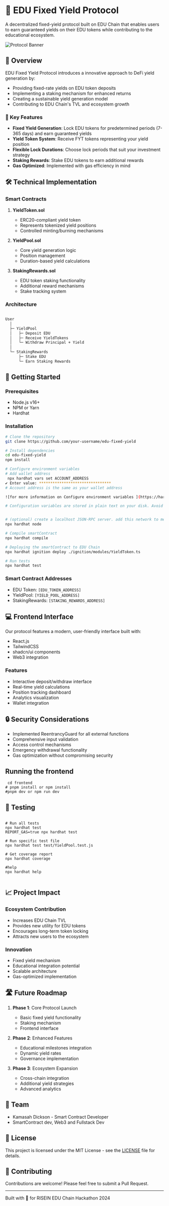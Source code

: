# 🌟 EDU Fixed Yield Protocol

A decentralized fixed-yield protocol built on EDU Chain that enables users to earn guaranteed yields on their EDU tokens while contributing to the educational ecosystem.

![Protocol Banner](https://image)

## 🎯 Overview

EDU Fixed Yield Protocol introduces a innovative approach to DeFi yield generation by:

- Providing fixed-rate yields on EDU token deposits
- Implementing a staking mechanism for enhanced returns
- Creating a sustainable yield generation model
- Contributing to EDU Chain's TVL and ecosystem growth

### 🌟 Key Features

- **Fixed Yield Generation**: Lock EDU tokens for predetermined periods (7-365 days) and earn guaranteed yields
- **Yield Token System**: Receive FYT tokens representing your yield position
- **Flexible Lock Durations**: Choose lock periods that suit your investment strategy
- **Staking Rewards**: Stake EDU tokens to earn additional rewards
- **Gas Optimized**: Implemented with gas efficiency in mind

## 🛠 Technical Implementation

### Smart Contracts

1. **YieldToken.sol**

   - ERC20-compliant yield token
   - Represents tokenized yield positions
   - Controlled minting/burning mechanisms

2. **YieldPool.sol**

   - Core yield generation logic
   - Position management
   - Duration-based yield calculations

3. **StakingRewards.sol**
   - EDU token staking functionality
   - Additional reward mechanisms
   - Stake tracking system

### Architecture

```README.md

User
  │
  ├─ YieldPool
  │   ├─ Deposit EDU
  │   ├─ Receive YieldTokens
  │   └─ Withdraw Principal + Yield
  │
  └─ StakingRewards
      ├─ Stake EDU
      └─ Earn Staking Rewards
```

## 🚀 Getting Started

### Prerequisites

- Node.js v16+
- NPM or Yarn
- Hardhat

### Installation

```bash
# Clone the repository
git clone https://github.com/your-username/edu-fixed-yield

# Install dependencies
cd edu-fixed-yield
npm install

# Configure environment variables
# Add wallet address
 npx hardhat vars set ACCOUNT_ADDRESS
✔ Enter value: ********************************
# Account address is the same as your wallet address

![for more information on Configure environment variables ](https://hardhat.org/hardhat-runner/docs/guides/configuration-variables)

# Configuration variables are stored in plain text on your disk. Avoid using this feature for data you wouldn’t normally save in an unencrypted file. Run npx hardhat vars path to find the storage's file location.


# (optional) create a localhost JSON-RPC server. add this network to metamask by creating a custom network. Import the private key into metamask to see funds.
npx hardhat node

# Compile smartContract
npx hardhat compile

# Deploying the smartContract to EDU Chain
npx hardhat ignition deploy ./ignition/modules/YieldToken.ts

# Run tests
npx hardhat test

```

### Smart Contract Addresses

- EDU Token: `[EDU_TOKEN_ADDRESS]`
- YieldPool: `[YIELD_POOL_ADDRESS]`
- StakingRewards: `[STAKING_REWARDS_ADDRESS]`

## 💻 Frontend Interface

Our protocol features a modern, user-friendly interface built with:

- React.js
- TailwindCSS
- shadcn/ui components
- Web3 integration

### Features

- Interactive deposit/withdraw interface
- Real-time yield calculations
- Position tracking dashboard
- Analytics visualization
- Wallet integration

## 🔒 Security Considerations

- Implemented ReentrancyGuard for all external functions
- Comprehensive input validation
- Access control mechanisms
- Emergency withdrawal functionality
- Gas optimization without compromising security

## Running the frontend

```shell
 cd frontend
# pnpm install or npm install
#pnpm dev or npm run dev

```

## 🧪 Testing

```shell

# Run all tests
npx hardhat test
REPORT_GAS=true npx hardhat test

# Run specific test file
npx hardhat test test/YieldPool.test.js

# Get coverage report
npx hardhat coverage

#help
npx hardhat help


```

## 📈 Project Impact

### Ecosystem Contribution

- Increases EDU Chain TVL
- Provides new utility for EDU tokens
- Encourages long-term token locking
- Attracts new users to the ecosystem

### Innovation

- Fixed yield mechanism
- Educational integration potential
- Scalable architecture
- Gas-optimized implementation

## 🛣 Future Roadmap

1. **Phase 1**: Core Protocol Launch

   - Basic fixed yield functionality
   - Staking mechanism
   - Frontend interface

2. **Phase 2**: Enhanced Features

   - Educational milestones integration
   - Dynamic yield rates
   - Governance implementation

3. **Phase 3**: Ecosystem Expansion
   - Cross-chain integration
   - Additional yield strategies
   - Advanced analytics

## 👥 Team

- Kamasah Dickson - Smart Contract Developer
- SmartContract dev, Web3 and Fullstack Dev

## 📄 License

This project is licensed under the MIT License - see the [LICENSE](LICENSE) file for details.

## 🤝 Contributing

Contributions are welcome! Please feel free to submit a Pull Request.

---

Built with 💙 for RISEIN EDU Chain Hackathon 2024
